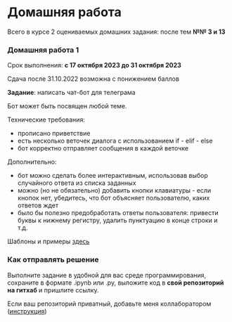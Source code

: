 # Домашняя работа

Всего в курсе 2 оцениваемых домашних задания: после тем **№№ 3 и 13**

### Домашняя работа 1
Срок выполнения: **с 17 октября 2023 до 31 октября 2023**

Сдача после 31.10.2022 возможна с понижением баллов

**Задание**: написать чат-бот для телеграма

Бот может быть посвящен любой теме.

Технические требования:
- прописано приветствие
- есть несколько веточек диалога с использованием if - elif - else
- бот корректно отправляет сообщения в каждой веточке

Дополнительно:

- бот можно сделать более интерактивным, использовав выбор случайного ответа из списка заданных
- можно (но не обязательно) добавить кнопки клавиатуры - если кнопок нет, убедитесь, что бот объясняет пользователю, каких ответов ждет
- было бы полезно предобработать ответы пользователя: привести буквы к нижнему регистру, удалить пунктуацию в конце строки и т.д.

Шаблоны и примеры [здесь](https://github.com/AnnSenina/Python_DH_MNE/blob/main/homework/%D0%9F%D1%80%D0%BE%D1%81%D1%82%D1%8B%D0%B5%20%D0%B1%D0%BE%D1%82%D1%8B%20%D0%B2%20%D1%82%D0%B3.ipynb)

### Как отправлять решение

Выполните задание в удобной для вас среде программирования, сохраните в формате .ipynb или .py, выложите код в **свой репозиторий на гитхаб** и пришлите ссылку. 

Если ваш репозиторий приватный, добавьте меня коллаборатором ([инструкция](https://docs.github.com/en/account-and-profile/setting-up-and-managing-your-personal-account-on-github/managing-access-to-your-personal-repositories/inviting-collaborators-to-a-personal-repository))
